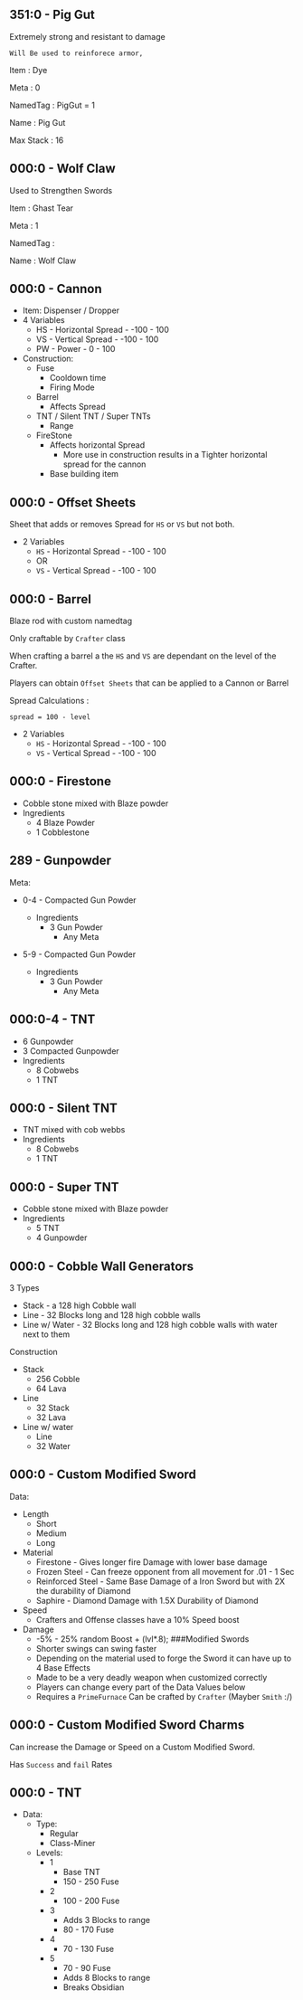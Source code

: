 351:0 - Pig Gut
---
Extremely strong and resistant to damage

    Will Be used to reinforece armor,

Item : Dye

Meta : 0

NamedTag : PigGut = 1

Name : Pig Gut

Max Stack : 16

000:0 - Wolf Claw
---
Used to Strengthen Swords

Item : Ghast Tear

Meta : 1

NamedTag :

Name : Wolf Claw

000:0 - Cannon
---
- Item: Dispenser / Dropper
- 4 Variables
    - HS - Horizontal Spread - -100 - 100
    - VS - Vertical Spread - -100 - 100
    - PW - Power - 0 - 100
- Construction:
    - Fuse
        - Cooldown time
        - Firing Mode
    - Barrel
        - Affects Spread
    - TNT / Silent TNT / Super TNTs
        - Range
    - FireStone
        - Affects horizontal Spread
            - More use in construction results in a Tighter horizontal spread for the cannon 
        - Base building item

000:0 - Offset Sheets
---
Sheet that adds or removes Spread for `HS` or `VS` but not both.

- 2 Variables
    - `HS` - Horizontal Spread - -100 - 100
    - OR
    - `VS` - Vertical Spread - -100 - 100

000:0 - Barrel
---
Blaze rod with custom namedtag

Only craftable by `Crafter` class

When crafting a barrel a the `HS` and `VS` are dependant on the level of the Crafter.

Players can obtain `Offset Sheets` that can be applied to a Cannon or Barrel

Spread Calculations : 
        
    spread = 100 - level
   
- 2 Variables
    - `HS` - Horizontal Spread - -100 - 100
    - `VS` - Vertical Spread - -100 - 100
    
000:0 - Firestone
---
- Cobble stone mixed with Blaze powder
- Ingredients
    - 4 Blaze Powder
    - 1 Cobblestone
    
289 - Gunpowder
---
Meta:
 - 0-4 - Compacted Gun Powder
    - Ingredients
        - 3 Gun Powder
            - Any Meta
            
- 5-9 - Compacted Gun Powder
    - Ingredients
        - 3 Gun Powder
            - Any Meta    

000:0-4 - TNT
---
- 6 Gunpowder
- 3 Compacted Gunpowder
- Ingredients
    - 8 Cobwebs
    - 1 TNT    

000:0 - Silent TNT
---
- TNT mixed with cob webbs
- Ingredients
    - 8 Cobwebs
    - 1 TNT
    
000:0 - Super TNT
---
- Cobble stone mixed with Blaze powder
- Ingredients
    - 5 TNT
    - 4 Gunpowder

000:0 - Cobble Wall Generators
---
3 Types
- Stack - a 128 high Cobble wall
- Line - 32 Blocks long and 128 high cobble walls
- Line w/ Water - 32 Blocks long and 128 high cobble walls with water next to them

Construction
- Stack
    - 256 Cobble
    - 64 Lava
- Line
    - 32 Stack
    - 32 Lava
- Line w/ water
    - Line
    - 32 Water
    
000:0 - Custom Modified Sword
---
Data:
- Length
    - Short
    - Medium
    - Long
- Material
    - Firestone - Gives longer fire Damage with lower base damage
    - Frozen Steel - Can freeze opponent from all movement for .01 - 1 Sec
    - Reinforced Steel - Same Base Damage of a Iron Sword but with 2X the durability of Diamond
    - Saphire - Diamond Damage with 1.5X Durability of Diamond
- Speed
    - Crafters and Offense classes have a 10% Speed boost
- Damage
    -  -5% - 25% random Boost + (lvl*.8);
    ###Modified Swords
    - Shorter swings can swing faster
    - Depending on the material used to forge the Sword it can have up to 4 Base Effects
    - Made to be a very deadly weapon when customized correctly
    - Players can change every part of the Data Values below
    - Requires a `PrimeFurnace` Can be crafted by ``Crafter`` (Mayber ``Smith`` :/)

000:0 - Custom Modified Sword Charms
---
Can increase the Damage or Speed on a Custom Modified Sword.

Has `Success` and `fail` Rates

000:0 - TNT
---

- Data:
    - Type:
        - Regular
        - Class-Miner
    - Levels:
        - 1 
            - Base TNT
            - 150 - 250 Fuse
        - 2 
            - 100 - 200 Fuse
        - 3 
            - Adds 3 Blocks to range
            - 80 - 170 Fuse
        - 4 
            - 70 - 130 Fuse
        - 5 
            - 70 - 90 Fuse
            - Adds 8 Blocks to range
            - Breaks Obsidian